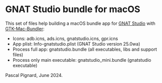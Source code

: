 # GNAT Studio bundle for macOS

This set of files help building a macOS bundle app for [GNAT Studio](https://github.com/AdaCore/gnatstudio) with [GTK-Mac-Bundler](https://wiki.gnome.org/Projects/GTK/OSX/Bundling):

- Icons: adb.icns, ads.icns, gnatstudio.icns, gpr.icns
- App plist: Info-gnatstudio.plist (GNAT Studio version 25.0wa)
- Process full app: gnatstudio.bundle (all executables, libs and support files)
- Process only main executable: gnatstudio_mini.bundle (gnatstudio executable)Pascal Pignard, June 2024.
